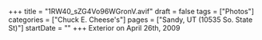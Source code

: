 +++
title = "1RW40_sZG4Vo96WGronV.avif"
draft = false
tags = ["Photos"]
categories = ["Chuck E. Cheese's"]
pages = ["Sandy, UT (10535 So. State St)"]
startDate = ""
+++
Exterior on April 26th, 2009
